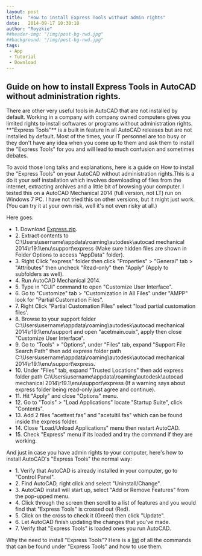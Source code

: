 ```yaml
---
layout: post
title:  "How to install Express Tools without admin rights"
date:   2014-09-17 10:30:10
author: "Royzkie"
##header-img: "/img/post-bg-rwd.jpg"
##background: "/img/post-bg-rwd.jpg"
tags:
 - App
 - Tutorial
 - Download
---
```


<h2>Guide on how to install Express Tools in AutoCAD without administration rights.</h2>

<p>There are other very useful tools in AutoCAD that are not installed by default. Working in a company with company owned computers gives you limited rights to install softwares or programs without administration rights. **"Express Tools"** is a built in feature in all AutoCAD releases but are not installed by default. Most of the times, your IT personnel are too busy or they don't have any idea when you come up to them and ask them to install the "Express Tools" for you and will lead to much confusion and sometimes debates.</p>

<p>To avoid those long talks and explanations, here is a guide on How to install the "Express Tools" on your AutoCAD without administration rights.This is a do it your self installation which involves downloading of files from the internet, extracting archives and a little bit of browsing your computer. I tested  this on a AutoCAD Mechanical 2014 (full version, not LT) run on Windows 7 PC. I have not tried this on other versions, but it might just work. (You can try it at your own risk, well it's not even risky at all.)</p>

<p>Here goes:</p>

<ul>
<li>1. Download <a href="https://goo.gl/gKEPIv" target="_blank">Express.zip</a>.</li>
<li>2. Extract contents to C:\Users\username\appdata\roaming\autodesk\autocad mechanical 2014\r19.1\enu\support\express (Make sure hidden files are shown in Folder Options to access "AppData" folder).</li>
<li>3. Right Click "express" folder then click "Properties" > "General" tab > "Attributes" then uncheck "Read-only" then "Apply" (Apply to subfolders as well).</li>
<li>4. Run AutoCAD Mechanical 2014.</li>
<li>5. Type in "CUI" command to open "Customize User Interface".</li>
<li>6. Go to "Customize" tab > "Customization in All Files" under "AMPP" look for "Partial Customation Files".</li>
<li>7. Right Click "Partial Customation Files" select "load partial customation files'.</li>
<li>8. Browse to your support folder C:\Users\username\appdata\roaming\autodesk\autocad mechanical 2014\r19.1\enu\support and open "acetmain.cuix", apply then close "Customize User Interface".</li>
<li>9. Go to "Tools" > "Options", under "Files" tab, expand "Support File Search Path" then add express folder path C:\Users\username\appdata\roaming\autodesk\autocad mechanical 2014\r19.1\enu\support\express.</li>
<li>10. Under "Files" tab, expand "Trusted Locations" then add express folder path C:\Users\username\appdata\roaming\autodesk\autocad mechanical 2014\r19.1\enu\support\express (If a warning says about express folder being read-only just agree and continue).</li>
<li>11. Hit "Apply" and close "Options" menu.</li>
<li>12. Go to "Tools" > "Load Applications" locate "Startup Suite", click "Contents".</li>
<li>13. Add 2 files "acettest.fas" and "acetultil.fas" which can be found inside the express folder.</li>
<li>14. Close "Load/Unload Applications" menu then restart AutoCAD.</li>
<li>15. Check "Express" menu if its loaded and try the command if they are working.</li>
</ul>

<p>And just in case you have admin rights to your computer, here's how to install AutoCAD's "Express Tools" the normal way:</p>

<ul>
<li>1. Verify that AutoCAD is already installed in your computer, go to "Control Panel".</li>
<li>2. Find AutoCAD, right click and select "Uninstall/Change".</li>
<li>3. AutoCAD install will start up, select "Add or Remove Features" from the pop-upped menu.</li>
<li>4. Click through the screen then scroll to a list of features and you would find that "Express Tools" is crossed out (Red).</li>
<li>5. Click on the cross to check it (Green) then click "Update".</li>
<li>6. Let AutoCAD finish updating the changes that you've made.</li>
<li>7. Verify that "Express Tools" is loaded ones you run AutoCAD.</li>
</ul>

<p>Why the need to install "Express Tools"? Here is a <a href="https://goo.gl/s4ckKh" target="_blank">list</a> of all the commands that can be found under "Express Tools" and how to use them.</p>

